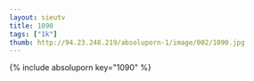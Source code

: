 ```yaml
--- 
layout: sieutv
title: 1090
tags: ["1k"]
thumb: http://94.23.248.219/absoluporn-1/image/002/1090.jpg
---
```

{% include absoluporn key="1090" %} 
